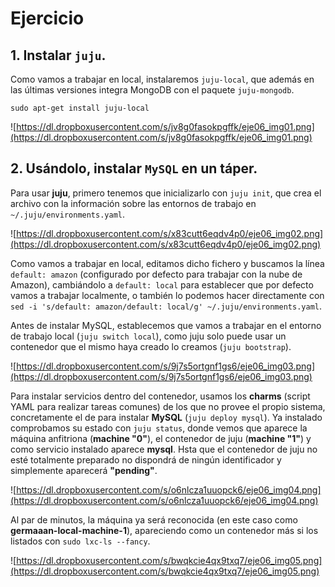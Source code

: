 # Ejercicio
## 1. Instalar `juju`.
Como vamos a trabajar en local, instalaremos `juju-local`, que además en las últimas versiones integra MongoDB con el paquete `juju-mongodb`.

```
sudo apt-get install juju-local
```

![https://dl.dropboxusercontent.com/s/jv8g0fasokpgffk/eje06_img01.png](https://dl.dropboxusercontent.com/s/jv8g0fasokpgffk/eje06_img01.png)

## 2. Usándolo, instalar `MySQL` en un táper.
Para usar **juju**, primero tenemos que inicializarlo con `juju init`, que crea el archivo con la información sobre las entornos de trabajo en `~/.juju/environments.yaml`.

![https://dl.dropboxusercontent.com/s/x83cutt6eqdv4p0/eje06_img02.png](https://dl.dropboxusercontent.com/s/x83cutt6eqdv4p0/eje06_img02.png)

Como vamos a trabajar en local, editamos dicho fichero y buscamos la línea `default: amazon` (configurado por defecto para trabajar con la nube de Amazon), cambiándolo a `default: local` para establecer que por defecto vamos a trabajar localmente, o también lo podemos hacer directamente con `sed -i 's/default: amazon/default: local/g' ~/.juju/environments.yaml`.

Antes de instalar MySQL, establecemos que vamos a trabajar en el entorno de trabajo local (`juju switch local`), como juju solo puede usar un contenedor que el mismo haya creado lo creamos (`juju bootstrap`).

![https://dl.dropboxusercontent.com/s/9j7s5ortgnf1gs6/eje06_img03.png](https://dl.dropboxusercontent.com/s/9j7s5ortgnf1gs6/eje06_img03.png)

Para instalar servicios dentro del contenedor, usamos los **charms** (script YAML para realizar tareas comunes) de los que no provee el propio sistema, concretamente el de para instalar **MySQL** (`juju deploy mysql`). Ya instalado comprobamos su estado con `juju status`, donde vemos que aparece la máquina anfitriona (**machine "0"**), el contenedor de juju (**machine "1"**) y como servicio instalado aparece **mysql**. Hsta que el contenedor de juju no esté totalmente preparado no dispondrá de ningún identificador y simplemente aparecerá **"pending"**.

![https://dl.dropboxusercontent.com/s/o6nlcza1uuopck6/eje06_img04.png](https://dl.dropboxusercontent.com/s/o6nlcza1uuopck6/eje06_img04.png)

Al par de minutos, la máquina ya será reconocida (en este caso como **germaaan-local-machine-1**), apareciendo como un contenedor más si los listados con `sudo lxc-ls --fancy`.

![https://dl.dropboxusercontent.com/s/bwqkcie4qx9txq7/eje06_img05.png](https://dl.dropboxusercontent.com/s/bwqkcie4qx9txq7/eje06_img05.png)
